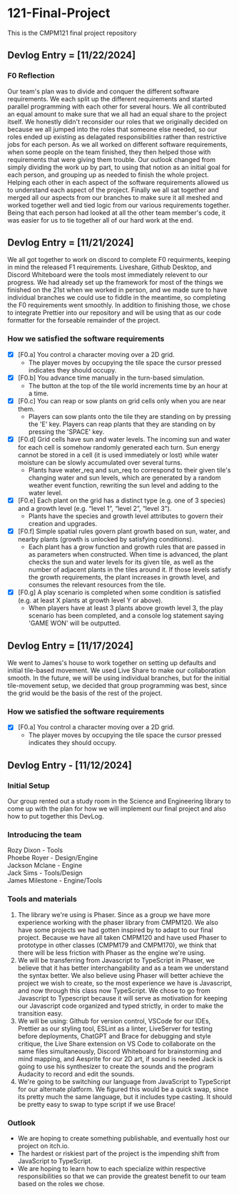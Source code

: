 # 121-Final-Project

This is the CMPM121 final project repository

## Devlog Entry = [11/22/2024]

### F0 Reflection

Our team's plan was to divide and conquer the different software requirements. We each split up the different requirements and started parallel programming with each other for several hours. We all contributed an equal amount to make sure that we all had an equal share to the project itself. We honestly didn't reconsider our roles that we originally decided on because we all jumped into the roles that someone else needed, so our roles ended up existing as delagated responsibilities rather than restrictive jobs for each person. As we all worked on different software requirements, when some people on the team finished, they then helped those with requirements that were giving them trouble. Our outlook changed from simply dividing the work up by part, to using that notion as an initial goal for each person, and grouping up as needed to finish the whole project. Helping each other in each aspect of the software requirements allowed us to understand each aspect of the project. Finally we all sat together and merged all our aspects from our branches to make sure it all meshed and worked together well and tied logic from our various requirements together. Being that each person had looked at all the other team member's code, it was easier for us to tie together all of our hard work at the end.

## Devlog Entry = [11/21/2024]

We all got together to work on discord to complete F0 requirments, keeping in mind the released F1 requirements. Liveshare, Github Desktop, and Discord Whiteboard were the tools most immediately relevent to our progress. We had already set up the framework for most of the things we finished on the 21st when we worked in person, and we made sure to have individual branches we could use to fiddle in the meantime, so completing the F0 requirements went smoothly. In addition to finishing those, we chose to integrate Prettier into our repository and will be using that as our code formatter for the forseable remainder of the project.

### How we satisfied the software requirements

-   [x] [F0.a] You control a character moving over a 2D grid.
    -   The player moves by occupying the tile space the cursor pressed indicates they should occupy.
-   [x] [F0.b] You advance time manually in the turn-based simulation.
    -   The button at the top of the tile world increments time by an hour at a time.
-   [x] [F0.c] You can reap or sow plants on grid cells only when you are near them.
    -   Players can sow plants onto the tile they are standing on by pressing the 'E' key. Players can reap plants that they are standing on by pressing the 'SPACE' key.
-   [x] [F0.d] Grid cells have sun and water levels. The incoming sun and water for each cell is somehow randomly generated each turn. Sun energy cannot be stored in a cell (it is used immediately or lost) while water moisture can be slowly accumulated over several turns.
    -   Plants have water_req and sun_req to correspond to their given tile's changing water and sun levels, which are generated by a random weather event function, rewriting the sun level and adding to the water level.
-   [x] [F0.e] Each plant on the grid has a distinct type (e.g. one of 3 species) and a growth level (e.g. “level 1”, “level 2”, “level 3”).
    -   Plants have the species and growth level attributes to govern their creation and upgrades.
-   [x] [F0.f] Simple spatial rules govern plant growth based on sun, water, and nearby plants (growth is unlocked by satisfying conditions).
    -   Each plant has a grow function and growth rules that are passed in as parameters when constructed. When time is advanced, the plant checks the sun and water levels for its given tile, as well as the number of adjacent plants in the tiles around it. If those levels satisfy the growth requirements, the plant increases in growth level, and consumes the relevant resources from the tile.
-   [x] [F0.g] A play scenario is completed when some condition is satisfied (e.g. at least X plants at growth level Y or above).
    -   When players have at least 3 plants above growth level 3, the play scenario has been completed, and a console log statement saying 'GAME WON' will be outputted.

## Devlog Entry = [11/17/2024]

We went to James's house to work together on setting up defaults and initial tile-based movement. We used Live Share to make our collaboration smooth. In the future, we will be using individual branches, but for the initial tile-movement setup, we decided that group programming was best, since the grid would be the basis of the rest of the project.

### How we satisfied the software requirements

-   [x] [F0.a] You control a character moving over a 2D grid.
    -   The player moves by occupying the tile space the cursor pressed indicates they should occupy.

## Devlog Entry - [11/12/2024]

### Initial Setup

Our group rented out a study room in the Science and Engineering library to come up with the plan for how we will implement our final project and also how to put together this DevLog.

### Introducing the team

Rozy Dixon - Tools\
Phoebe Royer - Design/Engine\
Jackson Mclane - Engine\
Jack Sims - Tools/Design\
James Milestone - Engine/Tools

### Tools and materials

1.  The library we're using is Phaser. Since as a group we have more experience working with the phaser library from CMPM120. We also have some projects we had gotten inspired by to adapt to our final project. Because we have all taken CMPM120 and have used Phaser to prototype in other classes (CMPM179 and CMPM170), we think that there will be less friction with Phaser as the engine we're using.
2.  We will be transferring from Javascript to TypeScript in Phaser, we believe that it has better interchangability and as a team we understand the syntax better. We also believe using Phaser will better achieve the project we wish to create, so the most experience we have is Javascript, and now through this class now TypeScript. We chose to go from Javascript to Typescript because it will serve as motivation for keeping our Javascript code organized and typed strictly, in order to make the transition easy.
3.  We will be using: Github for version control, VSCode for our IDEs, Prettier as our styling tool, ESLint as a linter, LiveServer for testing before deployments, ChatGPT and Brace for debugging and style critique, the Live Share extension on VS Code to collaborate on the same files simultaneously, Discord Whiteboard for brainstorming and mind mapping, and Aesprite for our 2D art, if sound is needed Jack is going to use his synthesizer to create the sounds and the program Audacity to record and edit the sounds.
4.  We're going to be switching our language from JavaScript to TypeScript for our alternate platform. We figured this would be a quick swap, since its pretty much the same language, but it includes type casting. It should be pretty easy to swap to type script if we use Brace!

### Outlook

-   We are hoping to create something publishable, and eventually host our project on itch.io.
-   The hardest or riskiest part of the project is the impending shift from JavaScript to TypeScript.
-   We are hoping to learn how to each specialize within respective responsibilities so that we can provide the greatest benefit to our team based on the roles we chose.
